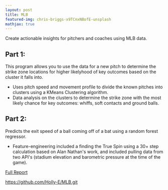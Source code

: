 ```yaml
---
layout: post
title: MLB
featured-img: chris-briggs-x9TCnxNBofE-unsplash
mathjax: true
---
```


Create actionable insights for pitchers and coaches using MLB data.

## Part 1: 
This program allows you to use the data for a new pitch to determine the strike zone locations for higher likelyhood of key outcomes based on the cluster it falls into.
* Uses pitch speed and movement profile to divide the known pitches into clusters using a KMeans Clustering algorithm.
* Data analysis on the clusters to determine the strike zone with the most likely chance for key outcomes: whiffs, soft contacts and ground balls.

## Part 2:
Predicts the exit speed of a ball coming off of a bat using a random forest regressor.
* Feature-engineering included a finding the True Spin using a 30+ step calculation based on Alan Nathan's work, and included pulling data from two API's (stadium elevation and barometric pressure at the time of the game).

[Full Report](https://github.com/Holly-E/MLB/blob/master/Pitch%20Insights%20Report.pdf)

 

<https://github.com/Holly-E/MLB.git>


